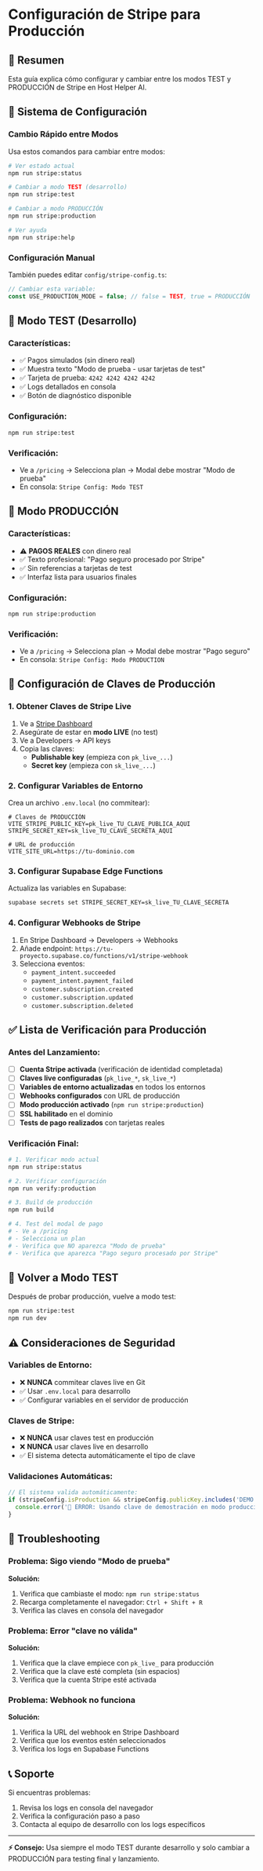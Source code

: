# Configuración de Stripe para Producción

## 🎯 Resumen

Esta guía explica cómo configurar y cambiar entre los modos TEST y PRODUCCIÓN de Stripe en Host Helper AI.

## 🔧 Sistema de Configuración

### Cambio Rápido entre Modos

Usa estos comandos para cambiar entre modos:

```bash
# Ver estado actual
npm run stripe:status

# Cambiar a modo TEST (desarrollo)
npm run stripe:test

# Cambiar a modo PRODUCCIÓN
npm run stripe:production

# Ver ayuda
npm run stripe:help
```

### Configuración Manual

También puedes editar `config/stripe-config.ts`:

```typescript
// Cambiar esta variable:
const USE_PRODUCTION_MODE = false; // false = TEST, true = PRODUCCIÓN
```

## 🧪 Modo TEST (Desarrollo)

### Características:
- ✅ Pagos simulados (sin dinero real)
- ✅ Muestra texto "Modo de prueba - usar tarjetas de test"
- ✅ Tarjeta de prueba: `4242 4242 4242 4242`
- ✅ Logs detallados en consola
- ✅ Botón de diagnóstico disponible

### Configuración:
```bash
npm run stripe:test
```

### Verificación:
- Ve a `/pricing` → Selecciona plan → Modal debe mostrar "Modo de prueba"
- En consola: `Stripe Config: Modo TEST`

## 🚀 Modo PRODUCCIÓN

### Características:
- ⚠️ **PAGOS REALES** con dinero real
- ✅ Texto profesional: "Pago seguro procesado por Stripe"
- ✅ Sin referencias a tarjetas de test
- ✅ Interfaz lista para usuarios finales

### Configuración:
```bash
npm run stripe:production
```

### Verificación:
- Ve a `/pricing` → Selecciona plan → Modal debe mostrar "Pago seguro"
- En consola: `Stripe Config: Modo PRODUCTION`

## 🔑 Configuración de Claves de Producción

### 1. Obtener Claves de Stripe Live

1. Ve a [Stripe Dashboard](https://dashboard.stripe.com)
2. Asegúrate de estar en **modo LIVE** (no test)
3. Ve a Developers → API keys
4. Copia las claves:
   - **Publishable key** (empieza con `pk_live_...`)
   - **Secret key** (empieza con `sk_live_...`)

### 2. Configurar Variables de Entorno

Crea un archivo `.env.local` (no commitear):

```env
# Claves de PRODUCCIÓN
VITE_STRIPE_PUBLIC_KEY=pk_live_TU_CLAVE_PUBLICA_AQUI
STRIPE_SECRET_KEY=sk_live_TU_CLAVE_SECRETA_AQUI

# URL de producción
VITE_SITE_URL=https://tu-dominio.com
```

### 3. Configurar Supabase Edge Functions

Actualiza las variables en Supabase:

```bash
supabase secrets set STRIPE_SECRET_KEY=sk_live_TU_CLAVE_SECRETA
```

### 4. Configurar Webhooks de Stripe

1. En Stripe Dashboard → Developers → Webhooks
2. Añade endpoint: `https://tu-proyecto.supabase.co/functions/v1/stripe-webhook`
3. Selecciona eventos:
   - `payment_intent.succeeded`
   - `payment_intent.payment_failed`
   - `customer.subscription.created`
   - `customer.subscription.updated`
   - `customer.subscription.deleted`

## ✅ Lista de Verificación para Producción

### Antes del Lanzamiento:

- [ ] **Cuenta Stripe activada** (verificación de identidad completada)
- [ ] **Claves live configuradas** (`pk_live_*`, `sk_live_*`)
- [ ] **Variables de entorno actualizadas** en todos los entornos
- [ ] **Webhooks configurados** con URL de producción
- [ ] **Modo producción activado** (`npm run stripe:production`)
- [ ] **SSL habilitado** en el dominio
- [ ] **Tests de pago realizados** con tarjetas reales

### Verificación Final:

```bash
# 1. Verificar modo actual
npm run stripe:status

# 2. Verificar configuración
npm run verify:production

# 3. Build de producción
npm run build

# 4. Test del modal de pago
# - Ve a /pricing
# - Selecciona un plan
# - Verifica que NO aparezca "Modo de prueba"
# - Verifica que aparezca "Pago seguro procesado por Stripe"
```

## 🔄 Volver a Modo TEST

Después de probar producción, vuelve a modo test:

```bash
npm run stripe:test
npm run dev
```

## ⚠️ Consideraciones de Seguridad

### Variables de Entorno:
- ❌ **NUNCA** commitear claves live en Git
- ✅ Usar `.env.local` para desarrollo
- ✅ Configurar variables en el servidor de producción

### Claves de Stripe:
- ❌ **NUNCA** usar claves test en producción
- ❌ **NUNCA** usar claves live en desarrollo
- ✅ El sistema detecta automáticamente el tipo de clave

### Validaciones Automáticas:
```typescript
// El sistema valida automáticamente:
if (stripeConfig.isProduction && stripeConfig.publicKey.includes('DEMO')) {
  console.error('🚨 ERROR: Usando clave de demostración en modo producción!');
}
```

## 🚨 Troubleshooting

### Problema: Sigo viendo "Modo de prueba"
**Solución:**
1. Verifica que cambiaste el modo: `npm run stripe:status`
2. Recarga completamente el navegador: `Ctrl + Shift + R`
3. Verifica las claves en consola del navegador

### Problema: Error "clave no válida"
**Solución:**
1. Verifica que la clave empiece con `pk_live_` para producción
2. Verifica que la clave esté completa (sin espacios)
3. Verifica que la cuenta Stripe esté activada

### Problema: Webhook no funciona
**Solución:**
1. Verifica la URL del webhook en Stripe Dashboard
2. Verifica que los eventos estén seleccionados
3. Verifica los logs en Supabase Functions

## 📞 Soporte

Si encuentras problemas:
1. Revisa los logs en consola del navegador
2. Verifica la configuración paso a paso
3. Contacta al equipo de desarrollo con los logs específicos

---

**⚡ Consejo:** Usa siempre el modo TEST durante desarrollo y solo cambiar a PRODUCCIÓN para testing final y lanzamiento. 